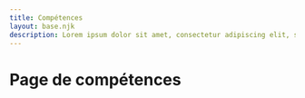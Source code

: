 ```yaml
---
title: Compétences
layout: base.njk
description: Lorem ipsum dolor sit amet, consectetur adipiscing elit, sed do eiusmod tempor incididunt ut labore et dolore magna aliqua.
---
```


# Page de compétences
